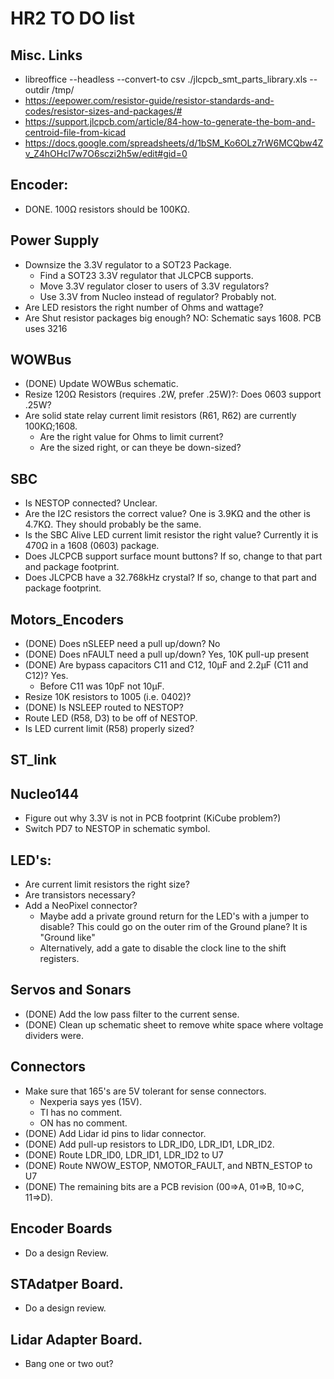 # HR2 TO DO list

## Misc. Links

* libreoffice --headless --convert-to csv ./jlcpcb_smt_parts_library.xls --outdir /tmp/
* https://eepower.com/resistor-guide/resistor-standards-and-codes/resistor-sizes-and-packages/#
* https://support.jlcpcb.com/article/84-how-to-generate-the-bom-and-centroid-file-from-kicad
* https://docs.google.com/spreadsheets/d/1bSM_Ko6OLz7rW6MCQbw4Zv_Z4hOHcI7w7O6sczi2h5w/edit#gid=0

## Encoder:

* DONE. 100Ω resistors should be 100KΩ.

## Power Supply

* Downsize the 3.3V regulator to a SOT23 Package.
  * Find a SOT23 3.3V regulator that JLCPCB supports.
  * Move 3.3V regulator closer to users of 3.3V regulators?
  * Use 3.3V from Nucleo instead of regulator? Probably not.
* Are LED resistors the right number of Ohms and wattage?
* Are Shut resistor packages big enough? NO: Schematic says 1608. PCB uses 3216 

## WOWBus

* (DONE) Update WOWBus schematic.
* Resize 120Ω Resistors (requires .2W, prefer .25W)?:
  Does 0603 support .25W?
* Are solid state relay current limit resistors (R61, R62) are currently 100KΩ;1608.
  * Are the right value for Ohms to limit current?
  * Are the sized right, or can theye be down-sized?

## SBC

* Is NESTOP connected?
  Unclear.
* Are the I2C resistors the correct value?
  One is 3.9KΩ and the other is 4.7KΩ.  They should probably be the same.
* Is the SBC Alive LED current limit resistor the right value?
  Currently it is 470Ω in a 1608 (0603) package.
* Does JLCPCB support surface mount buttons?
  If so, change to that part and package footprint.
* Does JLCPCB have a 32.768kHz crystal?
  If so, change to that part and package footprint.

## Motors_Encoders

* (DONE) Does nSLEEP need a pull up/down?  No
* (DONE) Does nFAULT need a pull up/down?  Yes, 10K pull-up present
* (DONE) Are bypass capacitors C11 and C12, 10µF and 2.2µF (C11 and C12)? Yes.
  * Before C11 was 10pF not 10µF.
* Resize 10K resistors to 1005 (i.e. 0402)?
* (DONE) Is NSLEEP routed to NESTOP?
* Route LED (R58, D3) to be off of NESTOP.
* Is LED current limit (R58) properly sized?

## ST_link

## Nucleo144

* Figure out why 3.3V is not in PCB footprint (KiCube problem?)
* Switch PD7 to NESTOP in schematic symbol.

## LED's:

* Are current limit resistors the right size?
* Are transistors necessary?
* Add a NeoPixel connector?
  * Maybe add a private ground return for the LED's with a jumper to disable?
    This could go on the outer rim of the Ground plane?  It is "Ground like"
  * Alternatively, add a gate to disable the clock line to the shift registers.

## Servos and Sonars

* (DONE) Add the low pass filter to the current sense.
* (DONE) Clean up schematic sheet to remove white space where voltage dividers were.

## Connectors

* Make sure that 165's are 5V tolerant for sense connectors.
  * Nexperia says yes (15V).
  * TI has no comment.
  * ON has no comment.
* (DONE) Add Lidar id pins to lidar connector.
* (DONE) Add pull-up resistors to LDR_ID0, LDR_ID1, LDR_ID2.
* (DONE) Route LDR_ID0, LDR_ID1, LDR_ID2 to U7
* (DONE) Route NWOW_ESTOP, NMOTOR_FAULT, and NBTN_ESTOP to U7
* (DONE) The remaining bits are a PCB revision (00=>A, 01=>B, 10=>C, 11=>D).

## Encoder Boards

* Do a design Review.

## STAdatper Board.

* Do a design review.

## Lidar Adapter Board.

* Bang one or two out?

